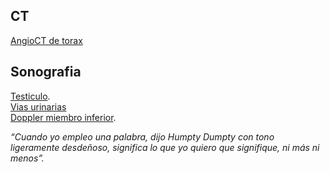 ## CT
[AngioCT de torax](/files/master/AngioCTtorax.html)

## Sonografia
[Testiculo](/files/master/USTesticulos.html).  
[Vias urinarias](/files/master/USViasurinarias.html)  
[Doppler miembro inferior](/files/master/USDopplervenosomiembroinferior.html). 

<em>“Cuando yo empleo una palabra, dijo Humpty Dumpty con tono ligeramente desdeñoso, significa lo que yo quiero que signifique, ni más ni menos”.</em>
